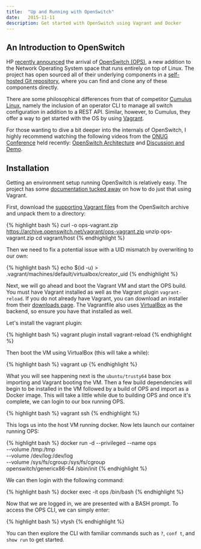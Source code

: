 ```yaml
---
title:  "Up and Running with OpenSwitch"
date:   2015-11-11
description: Get started with OpenSwitch using Vagrant and Docker
---
```


## An Introduction to OpenSwitch

HP [recently announced](http://www8.hp.com/us/en/hp-news/press-release.html?wireId=1989827) the arrival of [OpenSwitch (OPS)](http://openswitch.net/), a new addition to the Network Operating System space that runs entirely on top of Linux. The project has open sourced all of their underlying components in a [self-hosted Git repository](http://git.openswitch.net/cgit/), where you can find and clone any of these components directly.

There are some philosophical differences from that of competitor [Cumulus Linux](https://cumulusnetworks.com), namely the inclusion of an operator CLI to manage all switch configuration in addition to a REST API. Similar, however, to Cumulus, they offer a way to get started with the OS by using [Vagrant](https://www.vagrantup.com).

For those wanting to dive a bit deeper into the internals of OpenSwitch, I highly recommend watching the following videos from the [ONUG Conference](http://opennetworkingusergroup.com) held recently: [OpenSwitch Architecture](https://vimeo.com/144749345) and [Discussion and Demo](https://vimeo.com/144750531).

## Installation

Getting an environment setup running OpenSwitch is relatively easy. The project has some [documentation tucked away](http://git.openswitch.net/cgit/openswitch/ops-docs/tree/quick-start.md) on how to do just that using Vagrant.

First, download the [supporting Vagrant files](https://archive.openswitch.net/vagrant/ops-vagrant.zip) from the OpenSwitch archive and unpack them to a directory:

{% highlight bash %}
curl -o ops-vagrant.zip https://archive.openswitch.net/vagrant/ops-vagrant.zip
unzip ops-vagrant.zip
cd vagrant/host
{% endhighlight %}

Then we need to fix a potential issue with a UID mismatch by overwriting to our own:

{% highlight bash %}
echo $(id -u) > .vagrant/machines/default/virtualbox/creator_uid
{% endhighlight %}

Next, we will go ahead and boot the Vagrant VM and start the OPS build. You must have Vagrant installed as well as the Vagrant plugin `vagrant-reload`. If you do not already have Vagrant, you can download an installer from their [downloads page](https://www.vagrantup.com/downloads.html). The Vagrantfile also uses [VirtualBox](https://www.virtualbox.org/) as the backend, so ensure you have that installed as well.

Let's install the vagrant plugin:

{% highlight bash %}
vagrant plugin install vagrant-reload
{% endhighlight %}

Then boot the VM using VirtualBox (this will take a while):

{% highlight bash %}
vagrant up
{% endhighlight %}

What you will see happening next is the `ubuntu/trusty64` base box importing and Vagrant booting the VM. Then a few build dependencies will begin to be installed in the VM followed by a build of OPS and import as a Docker image. This will take a little while due to building OPS and once it's complete, we can login to our box running OPS.

{% highlight bash %}
vagrant ssh
{% endhighlight %}

This logs us into the host VM running docker. Now lets launch our container running OPS:

{% highlight bash %}
docker run -d --privileged --name ops \
  --volume /tmp:/tmp \
  --volume /dev/log:/dev/log \
  --volume /sys/fs/cgroup:/sys/fs/cgroup \
  openswitch/genericx86-64 /sbin/init
{% endhighlight %}

We can then login with the following command:

{% highlight bash %}
docker exec -it ops /bin/bash
{% endhighlight %}

Now that we are logged in, we are presented with a BASH prompt. To access the OPS CLI, we can simply enter:

{% highlight bash %}
vtysh
{% endhighlight %}

You can then explore the CLI with familiar commands such as `?`, `conf t`, and `show run` to get started.
